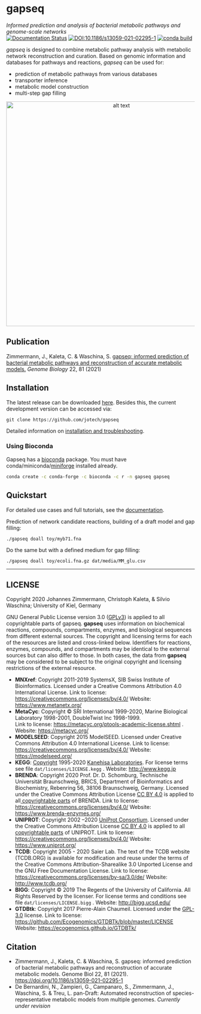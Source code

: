 # gapseq
_Informed prediction and analysis of bacterial metabolic pathways and genome-scale networks_  
[![Documentation Status](https://readthedocs.org/projects/gapseq/badge/?version=latest)](https://gapseq.readthedocs.io/en/latest/?badge=latest)
[![DOI:10.1186/s13059-021-02295-1](https://zenodo.org/badge/DOI/10.1186/s13059-021-02295-1.svg)](https://doi.org/10.1186/s13059-021-02295-1) [![conda build](https://img.shields.io/conda/v/bioconda/gapseq)](https://bioconda.github.io/recipes/gapseq/README.html)


_gapseq_ is designed to combine metabolic pathway analysis with metabolic network reconstruction and curation.
Based on genomic information and databases for pathways and reactions, _gapseq_ can be used for:
- prediction of metabolic pathways from various databases
- transporter inference
- metabolic model construction
- multi-step gap filling 

<p align="center">
<img src="https://github.com/jotech/gapseq/raw/master/docs/gfx/flowchart.png" alt="alt text" title="Title" width="600">
</p>

## Publication
Zimmermann, J., Kaleta, C. & Waschina, S. [gapseq: informed prediction of bacterial metabolic pathways and reconstruction of accurate metabolic models.](https://doi.org/10.1186/s13059-021-02295-1) *Genome Biology* 22, 81 (2021)


## Installation
The latest release can be downloaded [here](https://github.com/jotech/gapseq/releases).
Besides this, the current development version can be accessed via:
```
git clone https://github.com/jotech/gapseq
```
Detailed information on [installation and troubleshooting](https://github.com/jotech/gapseq/blob/master/docs/install.md).

### Using Bioconda
Gapseq has a [bioconda](https://anaconda.org/bioconda/gapseq) package. You must have conda/miniconda/[miniforge](https://github.com/conda-forge/miniforge#install) installed already.
```bash
conda create -c conda-forge -c bioconda -c r -n gapseq gapseq
```


## Quickstart
For detailed use cases and full tutorials, see the [documentation](https://gapseq.readthedocs.io/).

Prediction of network candidate reactions, building of a draft model and gap filling:
```
./gapseq doall toy/myb71.fna
```
Do the same but with a defined medium for gap filling:
```
./gapseq doall toy/ecoli.fna.gz dat/media/MM_glu.csv
```


------

## LICENSE

Copyright 2020 Johannes Zimmermann, Christoph Kaleta, & Silvio Waschina; University of Kiel, Germany

GNU General Public License version 3.0 ([GPLv3](https://www.gnu.org/licenses/gpl-3.0.html)) is applied to all copyrightable parts of gapseq. **gapseq** uses information on biochemical reactions, compounds, compartments, enzymes, and biological sequences from different external sources. The copyright and licensing terms for each of the resources are listed and cross-linked below. Identifiers for reactions, enzymes, compounds, and compartments may be identical to the external sources but can also differ to those. In both cases, the data from **gapseq** may be considered to be subject to the original copyright and licensing restrictions of the external resource.

- **MNXref**: Copyright 2011-2019 SystemsX, SIB Swiss Institute of Bioinformatics. 
  Licensed under a Creative Commons Attribution 4.0 International License.
  Link to license: https://creativecommons.org/licenses/by/4.0/
  Website: https://www.metanetx.org/
- **MetaCyc**: Copyright © SRI International 1999-2020, Marine Biological Laboratory  1998-2001, DoubleTwist Inc 1998-1999.  
  Link to license: https://metacyc.org/ptools-academic-license.shtml .
  Website: https://metacyc.org/
- **MODELSEED**: Copyright 2015 ModelSEED.
  Licensed under Creative Commons  Attribution 4.0 International License.
  Link to license: https://creativecommons.org/licenses/by/4.0/ 
  Website: https://modelseed.org/
- **KEGG**: [Copyright](https://www.kegg.jp/kegg/legal.html) 1995-2020 [Kanehisa Laboratories](https://www.kanehisa.jp/).
  For license terms see file `dat/licenses/LICENSE.kegg` .
  Website: http://www.kegg.jp
- **BRENDA**: Copyright 2020 Prof. Dr. D. Schomburg, Technische Universität Braunschweig,  BRICS, Department of Bioinformatics and Biochemistry, Rebenring 56, 38106 Braunschweig, Germany.
  Licensed under the Creative Commons Attribution License [CC BY 4.0](https://creativecommons.org/licenses/by/4.0/) is applied to all[ copyrightable parts](https://wiki.creativecommons.org/wiki/Data#Can_databases_be_released_under_CC_licenses.3F) of BRENDA.
  Link to license: https://creativecommons.org/licenses/by/4.0/
  Website: https://www.brenda-enzymes.org/
- **UNIPROT**: Copyright 2002 –2020 [UniProt Consortium](https://www.uniprot.org/help/about).
  Licensed under the Creative Commons Attribution License [CC BY 4.0](https://creativecommons.org/licenses/by/4.0/) is applied to all[ copyrightable parts](https://wiki.creativecommons.org/wiki/Data#Can_databases_be_released_under_CC_licenses.3F) of UNIPROT.
  Link to license: https://creativecommons.org/licenses/by/4.0/
  Website: https://www.uniprot.org/
- **TCDB**: Copyright 2005 - 2020 Saier Lab.
  The text of the TCDB website (TCDB.ORG) is available for modification and reuse under  the terms of the Creative Commons Attribution-Sharealike 3.0 Unported  License and the GNU Free Documentation License.
  Link to license: https://creativecommons.org/licenses/by-sa/3.0/de/
  Website: http://www.tcdb.org/
- **BIGG**: Copyright © 2019 The Regents of the University of California. 
  All Rights Reserved by the licenser. For license terms and conditions see file `dat/licenses/LICENSE.bigg` .
  Website: http://bigg.ucsd.edu/
- **GTDBtk**: Copyright 2017 Pierre-Alain Chaumeil.
  Licensed under the [GPL-3.0](https://www.gnu.org/licenses/gpl-3.0.en.html) license.
  Link to license: https://github.com/Ecogenomics/GTDBTk/blob/master/LICENSE
  Website: https://ecogenomics.github.io/GTDBTk/

## Citation
- Zimmermann, J., Kaleta, C. & Waschina, S. gapseq: informed prediction of bacterial metabolic pathways and reconstruction of accurate metabolic models. Genome Biol 22, 81 (2021). https://doi.org/10.1186/s13059-021-02295-1
- De Bernardini, N., Zampieri, G., Campanaro, S., Zimmermann, J., Waschina, S. & Treu, L. pan-Draft: Automated reconstruction of species-representative metabolic models from multiple genomes. *Currently under revision*
